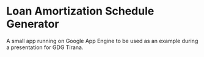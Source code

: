 Loan Amortization Schedule Generator
====================================

A small app running on Google App Engine to be used as an example during a presentation for GDG Tirana.

